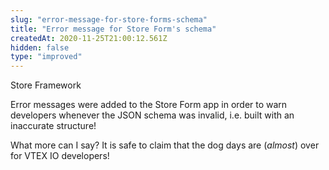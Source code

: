 ```yaml
---
slug: "error-message-for-store-forms-schema"
title: "Error message for Store Form's schema"
createdAt: 2020-11-25T21:00:12.561Z
hidden: false
type: "improved"
---
```


<div class="badge" id="store-framework">Store Framework</div>

Error messages were added to the Store Form app in order to warn developers whenever the JSON schema was invalid, i.e. built with an inaccurate structure! 

What more can I say? It is safe to claim that the dog days are (*almost*) over for VTEX IO developers!